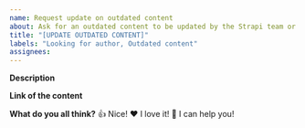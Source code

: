 ```yaml
---
name: Request update on outdated content
about: Ask for an outdated content to be updated by the Strapi team or the community
title: "[UPDATE OUTDATED CONTENT]"
labels: "Looking for author, Outdated content"
assignees:
---
```


**Description**
<!--
Hello 👋 Thank you for submitting a topic.

Before you start, please make sure your issue is understandable and reproducible.
To make your issue readable make sure you use valid Markdown syntax.

Also, make sure that this request doesn't exist anymore

Please describe your modifications.
-->

**Link of the content**


**What do you all think?**
👍 Nice!
❤️ I love it!
🚀 I can help you!
